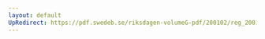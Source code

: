 ```yaml
---
layout: default
UpRedirect: https://pdf.swedeb.se/riksdagen-volumeG-pdf/200102/reg_200102/reg_200102_0398.pdf
---
```

